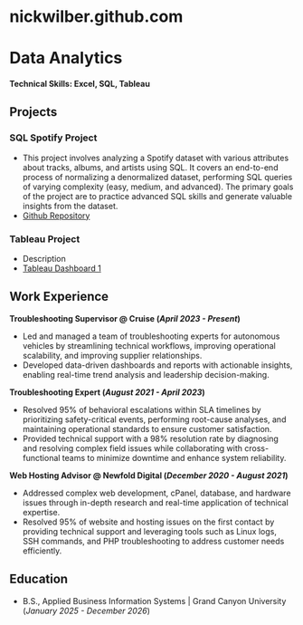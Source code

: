 # nickwilber.github.com

# Data Analytics

#### Technical Skills: Excel, SQL, Tableau

## Projects

### SQL Spotify Project
- This project involves analyzing a Spotify dataset with various attributes about tracks, albums, and artists using SQL. It covers an end-to-end process of normalizing a denormalized dataset, performing SQL queries of varying complexity (easy, medium, and advanced). The primary goals of the project are to practice advanced SQL skills and generate valuable insights from the dataset.
- [Github Repository](https://github.com/NickWilber/spotify)
### Tableau Project
- Description
- [Tableau Dashboard 1](https://public.tableau.com/views/FirstDashboard_17399842525970/Dashboard1?:language=en-US&:sid=&:redirect=auth&:display_count=n&:origin=viz_share_link)

## Work Experience

**Troubleshooting Supervisor @ Cruise (_April 2023 - Present_)**
- Led and managed a team of troubleshooting experts for autonomous vehicles by streamlining technical workflows, improving operational scalability, and improving supplier relationships.
- Developed data-driven dashboards and reports with actionable insights, enabling real-time trend analysis and leadership decision-making.

**Troubleshooting Expert (_August 2021 - April 2023_)**
- Resolved 95% of behavioral escalations within SLA timelines by prioritizing safety-critical events, performing root-cause analyses, and maintaining operational standards to ensure customer satisfaction.
- Provided technical support with a 98% resolution rate by diagnosing and resolving complex field issues while collaborating with cross-functional teams to minimize downtime and enhance system reliability.

**Web Hosting Advisor @ Newfold Digital (_December 2020 - August 2021_)**
- Addressed complex web development, cPanel, database, and hardware issues through in-depth research and real-time application of technical expertise.
- Resolved 95% of website and hosting issues on the first contact by providing technical support and leveraging tools such as Linux logs, SSH commands, and PHP troubleshooting to address customer needs efficiently.

## Education			        		
- B.S., Applied Business Information Systems | Grand Canyon University (_January 2025 - December 2026_)
